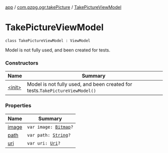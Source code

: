 [app](../../index.md) / [com.pzpg.ogr.takePicture](../index.md) / [TakePictureViewModel](./index.md)

# TakePictureViewModel

`class TakePictureViewModel : ViewModel`

Model is not fully used, and been created for tests.

### Constructors

| Name | Summary |
|---|---|
| [&lt;init&gt;](-init-.md) | Model is not fully used, and been created for tests.`TakePictureViewModel()` |

### Properties

| Name | Summary |
|---|---|
| [image](image.md) | `var image: `[`Bitmap`](https://developer.android.com/reference/android/graphics/Bitmap.html)`?` |
| [path](path.md) | `var path: `[`String`](https://kotlinlang.org/api/latest/jvm/stdlib/kotlin/-string/index.html)`?` |
| [uri](uri.md) | `var uri: `[`Uri`](https://developer.android.com/reference/android/net/Uri.html)`?` |
